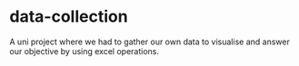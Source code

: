 # data-collection
A uni project where we had to gather our own data to visualise and answer our objective by using excel operations. 
